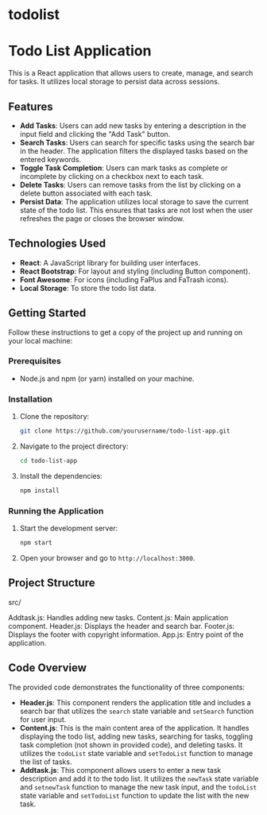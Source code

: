 # todolist
# Todo List Application

This is a React application that allows users to create, manage, and search for tasks. It utilizes local storage to persist data across sessions.

## Features

- **Add Tasks**: Users can add new tasks by entering a description in the input field and clicking the "Add Task" button.
- **Search Tasks**: Users can search for specific tasks using the search bar in the header. The application filters the displayed tasks based on the entered keywords.
- **Toggle Task Completion**: Users can mark tasks as complete or incomplete by clicking on a checkbox next to each task.
- **Delete Tasks**: Users can remove tasks from the list by clicking on a delete button associated with each task.
- **Persist Data**: The application utilizes local storage to save the current state of the todo list. This ensures that tasks are not lost when the user refreshes the page or closes the browser window.

## Technologies Used

- **React**: A JavaScript library for building user interfaces.
- **React Bootstrap**: For layout and styling (including Button component).
- **Font Awesome**: For icons (including FaPlus and FaTrash icons).
- **Local Storage**: To store the todo list data.

## Getting Started

Follow these instructions to get a copy of the project up and running on your local machine:

### Prerequisites

- Node.js and npm (or yarn) installed on your machine.

### Installation

1. Clone the repository:
    ```bash
    git clone https://github.com/yourusername/todo-list-app.git
    ```
2. Navigate to the project directory:
    ```bash
    cd todo-list-app
    ```
3. Install the dependencies:
    ```bash
    npm install
    ```

### Running the Application

1. Start the development server:
    ```bash
    npm start
    ```
2. Open your browser and go to `http://localhost:3000`.

## Project Structure

src/

Addtask.js: Handles adding new tasks.
Content.js: Main application component.
Header.js: Displays the header and search bar.
Footer.js: Displays the footer with copyright information.
App.js: Entry point of the application.


## Code Overview

The provided code demonstrates the functionality of three components:

- **Header.js**: This component renders the application title and includes a search bar that utilizes the `search` state variable and `setSearch` function for user input.
- **Content.js**: This is the main content area of the application. It handles displaying the todo list, adding new tasks, searching for tasks, toggling task completion (not shown in provided code), and deleting tasks. It utilizes the `todoList` state variable and `setTodoList` function to manage the list of tasks.
- **Addtask.js**: This component allows users to enter a new task description and add it to the todo list. It utilizes the `newTask` state variable and `setnewTask` function to manage the new task input, and the `todoList` state variable and `setTodoList` function to update the list with the new task.



